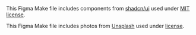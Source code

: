 This Figma Make file includes components from [shadcn/ui](https://ui.shadcn.com/) used
under [MIT license](https://github.com/shadcn-ui/ui/blob/main/LICENSE.md).

This Figma Make file includes photos from [Unsplash](https://unsplash.com) used
under [license](https://unsplash.com/license).
